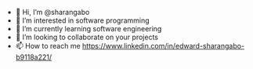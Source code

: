 - 👋 Hi, I’m @sharangabo
- 👀 I’m interested in software programming
- 🌱 I’m currently learning software engineering
- 💞️ I’m looking to collaborate on your projects
- 📫 How to reach me https://www.linkedin.com/in/edward-sharangabo-b9118a221/

<!---
sharangabo/sharangabo is a ✨ special ✨ repository because its `README.md` (this file) appears on your GitHub profile.
You can click the Preview link to take a look at your changes.
--->

